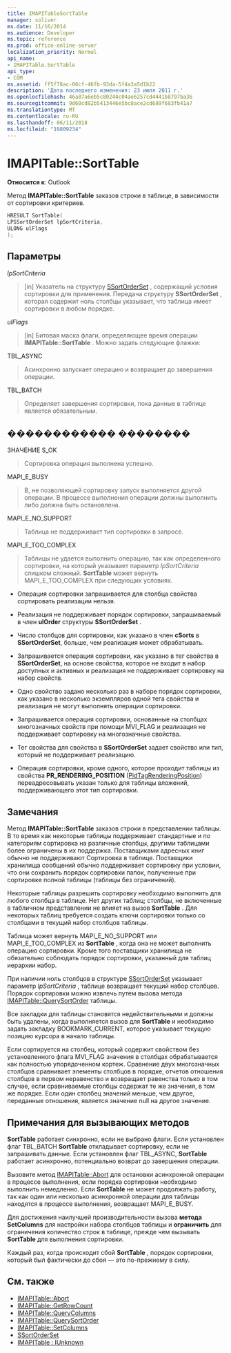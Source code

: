 ```yaml
---
title: IMAPITableSortTable
manager: soliver
ms.date: 11/16/2014
ms.audience: Developer
ms.topic: reference
ms.prod: office-online-server
localization_priority: Normal
api_name:
- IMAPITable.SortTable
api_type:
- COM
ms.assetid: ff5f78ac-06cf-46fb-93da-5f4a3a5d1b22
description: 'Дата последнего изменения: 23 июля 2011 г.'
ms.openlocfilehash: 46a87a6eb5c80244c04ae6257cd4441b8797ba36
ms.sourcegitcommit: 9d60cd82b5413446e5bc8ace2cd689f683fb41a7
ms.translationtype: MT
ms.contentlocale: ru-RU
ms.lasthandoff: 06/11/2018
ms.locfileid: "19809234"
---
```

# <a name="imapitablesorttable"></a>IMAPITable::SortTable

**Относится к**: Outlook 
  
Метод **IMAPITable::SortTable** заказов строки в таблице, в зависимости от сортировки критериев. 
  
```cpp
HRESULT SortTable(
LPSSortOrderSet lpSortCriteria,
ULONG ulFlags
);
```

## <a name="parameters"></a>Параметры

_lpSortCriteria_
  
> [in] Указатель на структуру [SSortOrderSet](ssortorderset.md) , содержащий условия сортировки для применения. Передача структуру **SSortOrderSet** , которая содержит ноль столбцы указывает, что таблица имеет сортировки в любом порядке. 
    
_ulFlags_
  
> [in] Битовая маска флаги, определяющее время операции **IMAPITable::SortTable** . Можно задать следующие флажки: 
    
TBL_ASYNC 
  
> Асинхронно запускает операцию и возвращает до завершения операции.
    
TBL_BATCH 
  
> Определяет завершения сортировки, пока данные в таблице является обязательным.
    
## <a name="return-value"></a>������������ ��������

ЗНАЧЕНИЕ S_OK 
  
> Сортировка операция выполнена успешно.
    
MAPI_E_BUSY 
  
> В, не позволяющей сортировку запуск выполняется другой операции. В процессе выполнения операции должны выполнить либо должна быть остановлена.
    
MAPI_E_NO_SUPPORT 
  
> Таблица не поддерживает тип сортировки в запросе.
    
MAPI_E_TOO_COMPLEX 
  
> Таблицы не удается выполнить операцию, так как определенного сортировки, на который указывает параметр _lpSortCriteria_ слишком сложный. **SortTable** может вернуть MAPI_E_TOO_COMPLEX при следующих условиях. 
    
   - Операция сортировки запрашивается для столбца свойства сортировать реализации нельзя.
    
   - Реализация не поддерживает порядок сортировки, запрашиваемый в член **ulOrder** структуры **SSortOrderSet** . 
    
   - Число столбцов для сортировки, как указано в член **cSorts** в **SSortOrderSet**, больше, чем реализация может обрабатывать.
    
   - Запрашивается операция сортировки, как указано в тег свойства в **SSortOrderSet**, на основе свойства, которое не входит в набор доступных и активных и реализация не поддерживает сортировку на набор свойств.
    
   - Одно свойство задано несколько раз в наборе порядок сортировки, как указано в несколько экземпляров одной тега свойства и реализация не могут выполнять операции сортировки.
    
   - Запрашивается операция сортировки, основанные на столбцах многозначных свойств при помощи MVI_FLAG и реализация не поддерживает сортировку на многозначные свойства. 
    
   - Тег свойства для свойства в **SSortOrderSet** задает свойство или тип, который не поддерживает реализацию. 
    
   - Операция сортировки, кроме одного, которое проходит таблицы из свойства **PR_RENDERING_POSITION** ([PidTagRenderingPosition](pidtagrenderingposition-canonical-property.md)) переадресовывать указан только для таблицы вложений, поддерживающего этот тип сортировки.
    
## <a name="remarks"></a>Замечания

Метод **IMAPITable::SortTable** заказов строки в представлении таблицы. В то время как некоторые таблицы поддерживает стандартные и по категориям сортировка на различные столбцы, другими таблицами более ограничены в их поддержка. Поставщиками адресных книг обычно не поддерживают Сортировка в таблице. Поставщики хранилища сообщений обычно поддерживает сортировку при условии, что они сохранить порядок сортировки папок, полученные при сортировке полной таблицы (таблицы без ограничений). 
  
Некоторые таблицы разрешить сортировку необходимо выполнить для любого столбца в таблице. Нет других таблиц; столбцы, не включенные в табличном представлении не влияет на вызов **SortTable** . Для некоторых таблиц требуется создать ключи сортировки только со столбцами в текущий набор столбцов таблицы. 
  
Таблица может вернуть MAPI_E_NO_SUPPORT или MAPI_E_TOO_COMPLEX из **SortTable** , когда она не может выполнить операцию сортировки. Кроме того поставщики хранилища не обязательно соблюдать порядок сортировки, указанный для таблиц иерархии набор. 
  
При наличии ноль столбцов в структуре [SSortOrderSet](ssortorderset.md) указывает параметр _lpSortCriteria_ , таблице возвращает текущий набор столбцов. Порядок сортировки можно извлечь путем вызова метода [IMAPITable::QuerySortOrder](imapitable-querysortorder.md) таблицы. 
  
Все закладки для таблицы становятся недействительными и должны быть удалены, когда выполняется вызов для **SortTable** и необходимо задать закладку BOOKMARK_CURRENT, которое указывает текущую позицию курсора в начало таблицы. 
  
Если сортируется на столбец, который содержит свойством без установленного флага MVI_FLAG значения в столбцах обрабатывается как полностью упорядоченном кортеж. Сравнение двух многозначных столбцов сравнивает элементы столбцов в порядке, отчетов отношения столбцов в первом неравенство и возвращает равенства только в том случае, если сравниваемые столбцы содержат те же значения, в том же порядке. Если один столбец значений меньше, чем другое, переданные отношения, является значение null на другое значение.
  
## <a name="notes-to-callers"></a>Примечания для вызывающих методов

**SortTable** работает синхронно, если не выбрано флаги. Если установлен флаг TBL_BATCH **SortTable** откладывает сортировку, если не запрашивать данные. Если установлен флаг TBL_ASYNC, **SortTable** работает асинхронно, потенциально возврат до завершения операции. 
  
Вызовите метод [IMAPITable::Abort](imapitable-abort.md) для остановки асинхронной операции в процессе выполнения, если порядка сортировки необходимо выполнить немедленно. Если **SortTable** не может продолжать работу, так как один или несколько асинхронной операции для таблицы находятся в процессе выполнения, возвращает MAPI_E_BUSY. 
  
Для достижения наилучшей производительности вызова **метода SetColumns** для настройки набора столбцов таблицы и **ограничить** для ограничения количество строк в таблице, прежде чем вызывать **SortTable** для выполнения сортировки. 
  
Каждый раз, когда происходит сбой **SortTable** , порядок сортировки, который был фактически до сбоя — это по-прежнему в силу. 
  
## <a name="see-also"></a>См. также

- [IMAPITable::Abort](imapitable-abort.md)
- [IMAPITable::GetRowCount](imapitable-getrowcount.md)
- [IMAPITable::QueryColumns](imapitable-querycolumns.md)
- [IMAPITable::QuerySortOrder](imapitable-querysortorder.md)
- [IMAPITable::SetColumns](imapitable-setcolumns.md)
- [SSortOrderSet](ssortorderset.md)
- [IMAPITable : IUnknown](imapitableiunknown.md)

